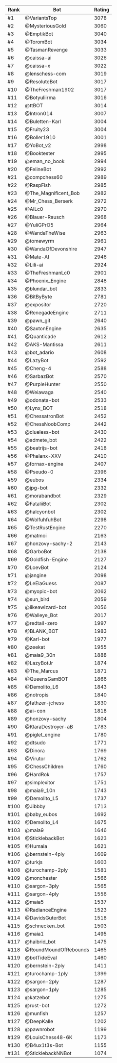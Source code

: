 Rank|Bot|Rating
---|---|---
#1|@VariantsTop|3078
#2|@MysteriousGold|3060
#3|@EmptikBot|3040
#4|@ToromBot|3034
#5|@TasmanRevenge|3033
#6|@caissa-ai|3026
#7|@caissa-x|3022
#8|@lenschess-com|3019
#9|@ResoluteBot|3017
#10|@TheFreshman1902|3017
#11|@Botyuliirma|3016
#12|@ttBOT|3014
#13|@Intron014|3007
#14|@Buletten-Karl|3004
#15|@Fruity23|3004
#16|@Boller1910|3001
#17|@YoBot_v2|2998
#18|@Booktester|2995
#19|@eman_no_book|2994
#20|@FelineBot|2992
#21|@compchess60|2989
#22|@RaspFish|2985
#23|@The_Magnificent_Bob|2982
#24|@Mr_Chess_Berserk|2972
#25|@AILc0|2970
#26|@Blauer-Rausch|2968
#27|@YuliGPrO5|2964
#28|@WandaTheWise|2963
#29|@tomewyrm|2961
#30|@WandaOfDevonshire|2947
#31|@Mate-AI|2946
#32|@Lili-ai|2924
#33|@TheFreshmanLc0|2901
#34|@Phoenix_Engine|2848
#35|@blundar_bot|2833
#36|@BitByByte|2781
#37|@expositor|2720
#38|@RenegadeEngine|2711
#39|@pawn_git|2640
#40|@SaxtonEngine|2635
#41|@Quanticade|2612
#42|@AKS-Mantissa|2611
#43|@bot_adario|2608
#44|@LazyBot|2592
#45|@Cheng-4|2588
#46|@SarbazBot|2570
#47|@PurpleHunter|2550
#48|@Weiawaga|2540
#49|@odonata-bot|2533
#50|@Lynx_BOT|2518
#51|@ChessatronBot|2452
#52|@ChessNoobComp|2442
#53|@clueless-bot|2430
#54|@admete_bot|2422
#55|@beatrijs-bot|2418
#56|@Phalanx-XXV|2410
#57|@fornax-engine|2407
#58|@Pseudo-0|2396
#59|@eubos|2334
#60|@jpg-bot|2332
#61|@morabandbot|2329
#62|@FataliiBot|2302
#63|@halcyonbot|2302
#64|@WolfuhfuhBot|2298
#65|@TestRustEngine|2270
#66|@matmoi|2163
#67|@honzovy-sachy-2|2143
#68|@GarboBot|2138
#69|@Goldfish-Engine|2127
#70|@LoevBot|2124
#71|@jangine|2098
#72|@LeElaGuess|2087
#73|@myopic-bot|2062
#74|@sun_bird|2059
#75|@likeawizard-bot|2056
#76|@Walleye_Bot|2017
#77|@redtail-zero|1997
#78|@BLANK_BOT|1983
#79|@Karl-bot|1977
#80|@zeekat|1955
#81|@maia9_30n|1888
#82|@LazyBotJr|1874
#83|@The_Marcus|1871
#84|@QueensGamBOT|1866
#85|@Demolito_L6|1843
#86|@notropis|1840
#87|@fathzer-jchess|1830
#88|@ai-con|1818
#89|@honzovy-sachy|1804
#90|@KlaraDestroyer-aB|1783
#91|@piglet_engine|1780
#92|@dtsudo|1771
#93|@Dinora|1769
#94|@Virutor|1762
#95|@ChessChildren|1760
#96|@HardRok|1757
#97|@simplexitor|1751
#98|@maia9_10n|1743
#99|@Demolito_L5|1737
#100|@Jibbby|1713
#101|@baby_eubos|1692
#102|@Demolito_L4|1675
#103|@maia9|1646
#104|@SticklebackBot|1623
#105|@Humaia|1621
#106|@bernstein-4ply|1609
#107|@turkjs|1603
#108|@turochamp-2ply|1581
#109|@monchester|1566
#110|@sargon-3ply|1565
#111|@sargon-4ply|1556
#112|@maia5|1537
#113|@RadianceEngine|1523
#114|@DavidsGuterBot|1518
#115|@schnecken_bot|1503
#116|@maia1|1495
#117|@haibrid_bot|1475
#118|@RoundMoundOfRebounds|1465
#119|@botTideEval|1460
#120|@bernstein-2ply|1411
#121|@turochamp-1ply|1399
#122|@sargon-2ply|1287
#123|@sargon-1ply|1285
#124|@katzebot|1275
#125|@rust-bot|1272
#126|@munfish|1257
#127|@DeepKalle|1202
#128|@pawnrobot|1199
#129|@LouisChess48-6K|1173
#130|@B4ux1t3s-Bot|1155
#131|@SticklebackNNBot|1074
